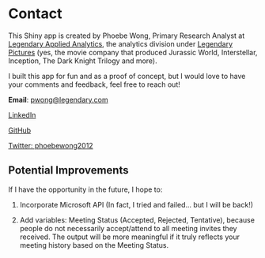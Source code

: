 Contact
=======================
This Shiny app is created by Phoebe Wong, Primary Research Analyst at [Legendary Applied Analytics](https://legendaryappliedanalytics.com/), the analytics division under [Legendary Pictures](https://www.legendary.com/) (yes, the movie company that produced Jurassic World, Interstellar, Inception, The Dark Knight Trilogy and more). 

I built this app for fun and as a proof of concept, but I would love to have your comments and feedback, feel free to reach out!

**Email**: pwong@legendary.com

[LinkedIn](https://www.linkedin.com/in/wphoebe/)

[GitHub](https://github.com/phoebewong)

[Twitter: phoebewong2012](https://twitter.com/phoebewong2012)

## Potential Improvements

If I have the opportunity in the future, I hope to:

1. Incorporate Microsoft API (In fact, I tried and failed... but I will be back!)

2. Add variables: Meeting Status (Accepted, Rejected, Tentative), because people do not necessarily accept/attend to all meeting invites they received. The output will be more meaningful if it truly reflects your meeting history based on the Meeting Status.



